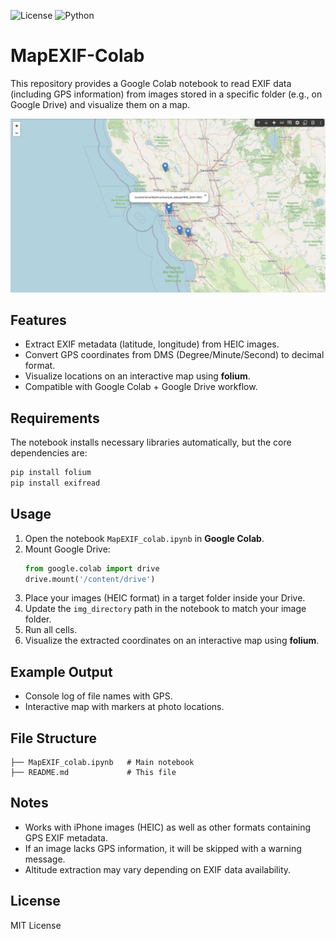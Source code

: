 ![License](https://img.shields.io/badge/License-MIT-green)
![Python](https://img.shields.io/badge/Python-3.8-orange)

# MapEXIF-Colab
This repository provides a Google Colab notebook to read EXIF data (including GPS information) from images stored in a specific folder (e.g., on Google Drive) and visualize them on a map.

![Demo Image](demo_image.png)

## Features
- Extract EXIF metadata (latitude, longitude) from HEIC images.
- Convert GPS coordinates from DMS (Degree/Minute/Second) to decimal format.
- Visualize locations on an interactive map using **folium**.
- Compatible with Google Colab + Google Drive workflow.

## Requirements
The notebook installs necessary libraries automatically, but the core dependencies are:

```bash
pip install folium
pip install exifread
```

## Usage
1. Open the notebook `MapEXIF_colab.ipynb` in **Google Colab**.
2. Mount Google Drive:
   ```python
   from google.colab import drive
   drive.mount('/content/drive')
   ```
3. Place your images (HEIC format) in a target folder inside your Drive.
4. Update the `img_directory` path in the notebook to match your image folder.
5. Run all cells.  
6. Visualize the extracted coordinates on an interactive map using **folium**.

## Example Output
- Console log of file names with GPS.
- Interactive map with markers at photo locations.

## File Structure
```
├── MapEXIF_colab.ipynb   # Main notebook
├── README.md             # This file
```

## Notes
- Works with iPhone images (HEIC) as well as other formats containing GPS EXIF metadata.
- If an image lacks GPS information, it will be skipped with a warning message.
- Altitude extraction may vary depending on EXIF data availability.

## License
MIT License
